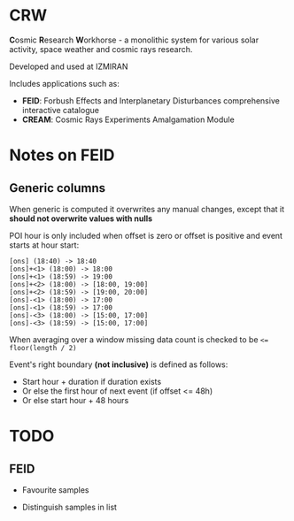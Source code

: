 # CRW
**C**osmic **R**esearch **W**orkhorse - a monolithic system for various solar activity, space weather and cosmic rays research.

Developed and used at IZMIRAN

Includes applications such as:
- **FEID**: Forbush Effects and Interplanetary Disturbances comprehensive interactive catalogue
- **CREAM**: Cosmic Rays Experiments Amalgamation Module

# Notes on FEID

## Generic columns

When generic is computed it overwrites any manual changes, except that it **should not overwrite values with nulls**

POI hour is only included when offset is zero or offset is positive and event starts at hour start:
```
[ons] (18:40) -> 18:40
[ons]+<1> (18:00) -> 18:00
[ons]+<1> (18:59) -> 19:00
[ons]+<2> (18:00) -> [18:00, 19:00]
[ons]+<2> (18:59) -> [19:00, 20:00]
[ons]-<1> (18:00) -> 17:00
[ons]-<1> (18:59) -> 17:00
[ons]-<3> (18:00) -> [15:00, 17:00]
[ons]-<3> (18:59) -> [15:00, 17:00]
```

When averaging over a window missing data count is checked to be `<= floor(length / 2)`

Event's right boundary **(not inclusive)** is defined as follows:
- Start hour + duration if duration exists
- Or else the first hour of next event (if offset <= 48h)
- Or else start hour + 48 hours 

# TODO

## FEID

- Favourite samples

- Distinguish samples in list